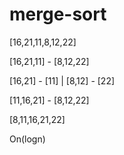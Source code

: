 # merge-sort

[16,21,11,8,12,22]

[16,21,11] - [8,12,22]

[16,21] - [11] | [8,12] - [22]

[11,16,21] - [8,12,22]

[8,11,16,21,22]

On(logn)


